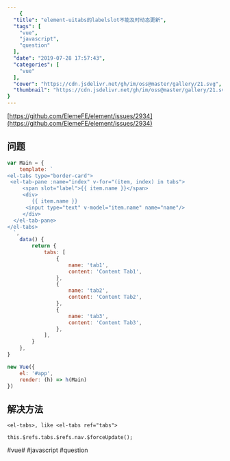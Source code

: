 ```yaml
---
    {
  "title": "element-uitabs的labelslot不能及时动态更新",
  "tags": [
    "vue",
    "javascript",
    "question"
  ],
  "date": "2019-07-28 17:57:43",
  "categories": [
    "vue"
  ],
  "cover": "https://cdn.jsdelivr.net/gh/im/oss@master/gallery/21.svg",
  "thumbnail": "https://cdn.jsdelivr.net/gh/im/oss@master/gallery/21.svg"
}
---
```

    
[https://github.com/ElemeFE/element/issues/2934](https://github.com/ElemeFE/element/issues/2934)

## 问题
```jsx
var Main = {
    template: `
<el-tabs type="border-card">
 <el-tab-pane :name="index" v-for="(item, index) in tabs">
     <span slot="label">{{ item.name }}</span>
     <div>
     	{{ item.name }}
      <input type="text" v-model="item.name" name="name"/>
     </div>
  </el-tab-pane>
</el-tabs>
  `,
    data() {
        return {
            tabs: [
                {
                    name: 'tab1',
                    content: 'Content Tab1',
                },
                {
                    name: 'tab2',
                    content: 'Content Tab2',
                },
                {
                    name: 'tab3',
                    content: 'Content Tab3',
                },
            ],
        }
    },
}

new Vue({
    el: '#app',
    render: (h) => h(Main)
})

```

## 解决方法
```
<el-tabs>, like <el-tabs ref="tabs">
```

```
this.$refs.tabs.$refs.nav.$forceUpdate();
```

#vue# #javascript #question